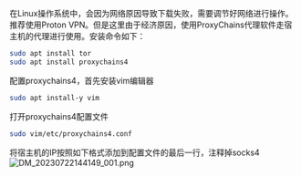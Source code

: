在Linux操作系统中，会因为网络原因导致下载失败，需要调节好网络进行操作。推荐使用Proton VPN。但是这里由于经济原因，使用ProxyChains代理软件走宿主机的代理进行使用。安装命令如下：
```bash
sudo apt install tor
sudo apt install proxychains4
```
配置proxychains4，首先安装vim编辑器
```bash
sudo apt install-y vim
```
打开proxychains4配置文件
```bash
sudo vim/etc/proxychains4.conf
```
将宿主机的IP按照如下格式添加到配置文件的最后一行，注释掉socks4<br />![DM_20230722144149_001.png](https://cdn.nlark.com/yuque/0/2023/png/396745/1690008600139-78cbd5f1-6081-4357-a1ee-d626c5e98f4a.png#averageHue=%23300a24&clientId=u198abcb3-d1f2-4&from=ui&id=ub01a237f&originHeight=486&originWidth=1081&originalType=binary&ratio=2.5&rotation=0&showTitle=false&size=1579212&status=done&style=none&taskId=u916fcb96-4453-4951-89f1-5028e2fd8fd&title=)

